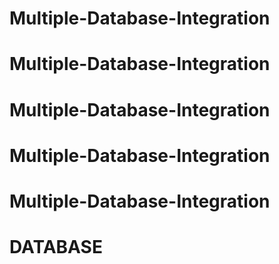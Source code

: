 # Multiple-Database-Integration
# Multiple-Database-Integration
# Multiple-Database-Integration
# Multiple-Database-Integration
# Multiple-Database-Integration
# DATABASE
